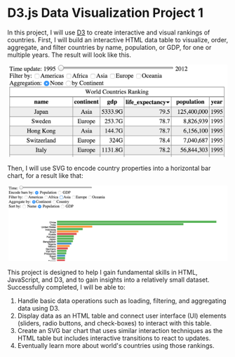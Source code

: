 D3.js Data Visualization Project 1
===

In this project, I will use [D3](http://d3js.org/) to create interactive and visual rankings of countries. First, I will build an interactive HTML data table to visualize, order, aggregate, and filter countries by name, population, or GDP, for one or multiple years. The result will look like this.
 
<p align="center">
	<img src="img/table_html.png" width="500"/>
</p>

 Then, I will use SVG to encode country properties into a horizontal bar chart, for a result like that:
<p align="center">
	<img src="img/barchart_svg.png" width="500"/>
</p>

This project is designed to help I gain fundamental skills in HTML, JavaScript, and D3, and to gain insights into a relatively small dataset. Successfully completed, I will be able to:

1. Handle basic data operations such as loading, filtering, and aggregating data using D3.
2. Display data as an HTML table and connect user interface (UI) elements (sliders, radio buttons, and check-boxes) to interact with this table.
3. Create an SVG bar chart that uses similar interaction techniques as the HTML table but includes interactive transitions to react to updates.
4. Eventually learn more about world's countries using those rankings.
